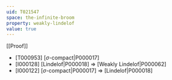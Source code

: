 ```yaml
---
uid: T021547
space: the-infinite-broom
property: weakly-lindelof
value: true
---
```

[[Proof]]

* [T000953] [$\sigma$-compact|P000017]
* [I000128] [Lindelof|P000018] => [Weakly Lindelof|P000062]
* [I000122] [$\sigma$-compact|P000017] => [Lindelof|P000018]

